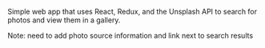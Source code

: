 Simple web app that uses React, Redux, and the Unsplash API to search for photos and view them in a gallery.

Note: need to add photo source information and link next to search results

